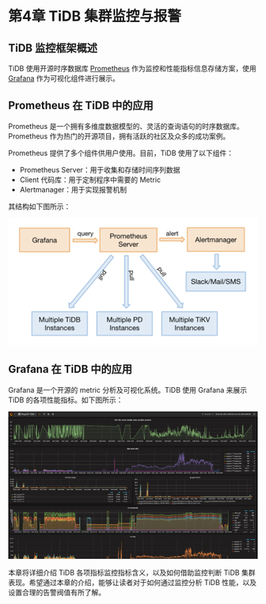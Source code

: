# 第4章 TiDB 集群监控与报警

## TiDB 监控框架概述

TiDB 使用开源时序数据库 [Prometheus](https://prometheus.io) 作为监控和性能指标信息存储方案，使用 [Grafana](https://grafana.com/grafana) 作为可视化组件进行展示。

## Prometheus 在 TiDB 中的应用

Prometheus 是一个拥有多维度数据模型的、灵活的查询语句的时序数据库。Prometheus 作为热门的开源项目，拥有活跃的社区及众多的成功案例。

Prometheus 提供了多个组件供用户使用。目前，TiDB 使用了以下组件：

- Prometheus Server：用于收集和存储时间序列数据
- Client 代码库：用于定制程序中需要的 Metric
- Alertmanager：用于实现报警机制

其结构如下图所示：

![Prometheus in TiDB](/res/session3/chapter4/tidb-monitor-alert/prometheus-in-tidb.png)

## Grafana 在 TiDB 中的应用

Grafana 是一个开源的 metric 分析及可视化系统。TiDB 使用 Grafana 来展示 TiDB 的各项性能指标。如下图所示：

![Grafana in TiDB](/res/session3/chapter4/tidb-monitor-alert/grafana-screenshot.png)

本章将详细介绍 TiDB 各项指标监控指标含义，以及如何借助监控判断 TiDB 集群表现。希望通过本章的介绍，能够让读者对于如何通过监控分析 TiDB 性能，以及设置合理的告警阀值有所了解。
